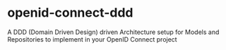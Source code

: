 # openid-connect-ddd
A DDD (Domain Driven Design) driven Architecture setup for Models and Repositories to implement in your OpenID Connect project
